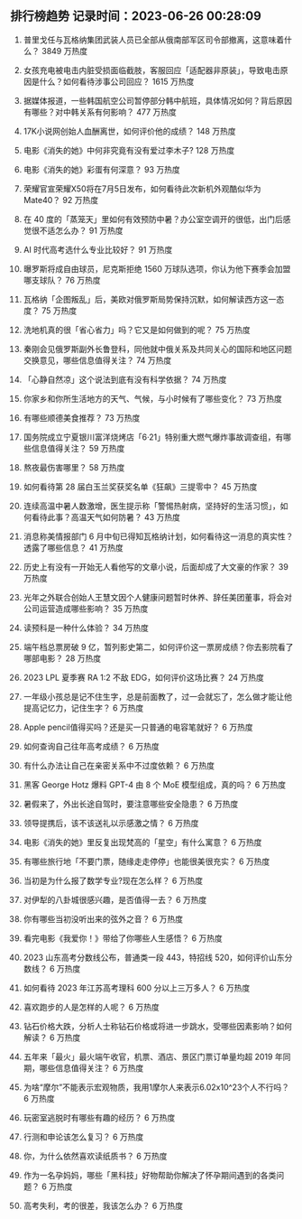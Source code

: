 
## 排行榜趋势 记录时间：2023-06-26 00:28:09
  
  1. 普里戈任与瓦格纳集团武装人员已全部从俄南部军区司令部撤离，这意味着什么？ 3849 万热度
    
  2. 女孩充电被电击内脏受损面临截肢，客服回应「适配器非原装」，导致电击原因是什么？如何看待涉事公司回应？ 1615 万热度
    
  3. 据媒体报道，一些韩国航空公司暂停部分韩中航班，具体情况如何？背后原因有哪些？对中韩关系有何影响？ 477 万热度
    
  4. 17K小说网创始人血酬离世，如何评价他的成绩？ 148 万热度
    
  5. 电影《消失的她》中何非究竟有没有爱过李木子? 128 万热度
    
  6. 电影《消失的她》彩蛋有何深意？ 93 万热度
    
  7. 荣耀官宣荣耀X50将在7月5日发布，如何看待此次新机外观酷似华为Mate40？ 92 万热度
    
  8. 在 40 度的「蒸笼天」里如何有效预防中暑？办公室空调开的很低，出门后感觉很不适怎么办？ 91 万热度
    
  9. AI 时代高考选什么专业比较好？ 91 万热度
    
  10. 曝罗斯将成自由球员，尼克斯拒绝 1560 万球队选项，你认为他下赛季会加盟哪支球队？ 76 万热度
    
  11. 瓦格纳「企图叛乱」后，美欧对俄罗斯局势保持沉默，如何解读西方这一态度？ 75 万热度
    
  12. 洗地机真的很「省心省力」吗？它又是如何做到的呢？ 75 万热度
    
  13. 秦刚会见俄罗斯副外长鲁登科，同他就中俄关系及共同关心的国际和地区问题交换意见，哪些信息值得关注？ 74 万热度
    
  14. 「心静自然凉」这个说法到底有没有科学依据？ 74 万热度
    
  15. 你家乡和你所生活地方的天气、气候，与小时候有了哪些变化？ 73 万热度
    
  16. 有哪些顺德美食推荐？ 73 万热度
    
  17. 国务院成立宁夏银川富洋烧烤店「6·21」特别重大燃气爆炸事故调查组，有哪些信息值得关注？ 59 万热度
    
  18. 熬夜最伤害哪里？ 58 万热度
    
  19. 如何看待第 28 届白玉兰奖获奖名单《狂飙》三提零中？ 45 万热度
    
  20. 连续高温中暑人数激增，医生提示称「警惕热射病，坚持好的生活习惯」，如何看待此事？高温天气如何防暑？ 43 万热度
    
  21. 消息称美情报部门 6 月中旬已得知瓦格纳计划，如何看待这一消息的真实性？透露了哪些信息？ 41 万热度
    
  22. 历史上有没有一开始无人看他写的文章小说，后面却成了大文豪的作家？ 39 万热度
    
  23. 光年之外联合创始人王慧文因个人健康问题暂时休养、辞任美团董事，将会对公司运营造成哪些影响？ 35 万热度
    
  24. 读预科是一种什么体验？ 34 万热度
    
  25. 端午档总票房破 9 亿，暂列影史第二，如何评价这一票房成绩？你去影院看了哪部电影？ 28 万热度
    
  26. 2023 LPL 夏季赛 RA 1:2 不敌 EDG，如何评价这场比赛？ 24 万热度
    
  27. 一年级小孩总是记不住生字，总是前面教了，过一会就忘了，怎么做才能让他提高记忆力，记住生字？ 6 万热度
    
  28. Apple pencil值得买吗？还是买一只普通的电容笔就好？ 6 万热度
    
  29. 如何查询自己往年高考成绩？ 6 万热度
    
  30. 有什么办法让自己在亲密关系中不过度依赖？ 6 万热度
    
  31. 黑客 George Hotz 爆料 GPT-4 由 8 个 MoE 模型组成，真的吗？ 6 万热度
    
  32. 暑假来了，外出长途自驾时，要注意哪些安全隐患？ 6 万热度
    
  33. 领导提携后，该不该送礼以示感激之情？ 6 万热度
    
  34. 电影《消失的她》里反复出现梵高的「星空」有什么寓意？ 6 万热度
    
  35. 有哪些旅行地「不要门票，随缘走走停停」也能很美很充实？ 6 万热度
    
  36. 当初是为什么报了数学专业?现在怎么样？ 6 万热度
    
  37. 对伊犁的八卦城很感兴趣，是否值得一去？ 6 万热度
    
  38. 你有哪些当初没听出来的弦外之音？ 6 万热度
    
  39. 看完电影《我爱你！》带给了你哪些人生感悟？ 6 万热度
    
  40. 2023 山东高考分数线公布，普通类一段 443，特招线 520，如何评价山东分数线？ 6 万热度
    
  41. 如何看待 2023 年江苏高考理科 600 分以上三万多人？ 6 万热度
    
  42. 喜欢跑步的人是怎样的人呢？ 6 万热度
    
  43. 钻石价格大跌，分析人士称钻石价格或将进一步跳水，受哪些因素影响？如何解读？ 6 万热度
    
  44. 五年来「最火」最火端午收官，机票、酒店、景区门票订单量均超 2019 年同期，哪些信息值得关注？ 6 万热度
    
  45. 为啥“摩尔”不能表示宏观物质，我用1摩尔人来表示6.02x10^23个人不行吗？ 6 万热度
    
  46. 玩密室逃脱时有哪些有趣的经历？ 6 万热度
    
  47. 行测和申论该怎么复习？ 6 万热度
    
  48. 你，为什么依然喜欢读纸质书？ 6 万热度
    
  49. 作为一名孕妈妈，哪些「黑科技」好物帮助你解决了怀孕期间遇到的各类问题？ 6 万热度
    
  50. 高考失利，考的很差，我该怎么办？ 6 万热度
    